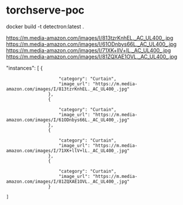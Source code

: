 # torchserve-poc

docker build -t detectron:latest .

https://m.media-amazon.com/images/I/813tzrKnhEL._AC_UL400_.jpg
https://m.media-amazon.com/images/I/61ODnbys66L._AC_UL400_.jpg
https://m.media-amazon.com/images/I/71XK+llV+lL._AC_UL400_.jpg
https://m.media-amazon.com/images/I/81ZQXAE1OVL._AC_UL400_.jpg

"instances": [
{

                        "category": "Curtain",
                        "image_url": "https://m.media-amazon.com/images/I/813tzrKnhEL._AC_UL400_.jpg"
                    },
                    {

                        "category": "Curtain",
                        "image_url": "https://m.media-amazon.com/images/I/61ODnbys66L._AC_UL400_.jpg"
                    },
                    {

                        "category": "Curtain",
                        "image_url": "https://m.media-amazon.com/images/I/71XK+llV+lL._AC_UL400_.jpg"
                    },
                    {

                        "category": "Curtain",
                        "image_url": "https://m.media-amazon.com/images/I/81ZQXAE1OVL._AC_UL400_.jpg"
                    }

    ]
